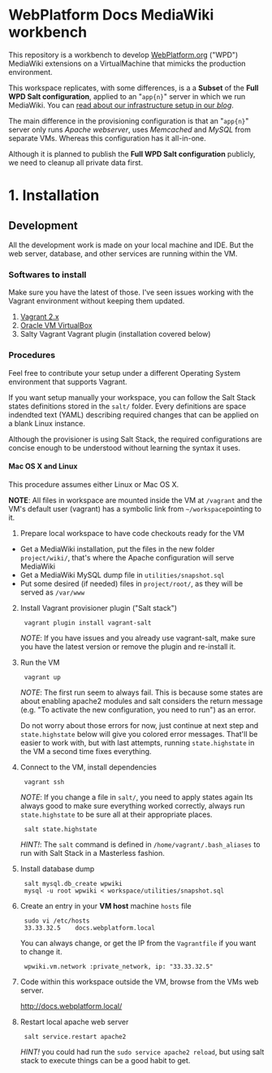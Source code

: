 # WebPlatform Docs MediaWiki workbench

This repository is a workbench to develop [WebPlatform.org](http://webplatform.org)
("WPD") MediaWiki extensions on a VirtualMachine that mimicks the production
environment.

This workspace replicates, with some differences, is a a **Subset** of the **Full WPD Salt configuration**, applied to an "`app{n}`" server in which we run MediaWiki.
You can [read about our infrastructure setup in our *blog*](http://blog.webplatform.org/2012/10/building-web-platforms-infrastructure/).

The main difference in the provisioning configuration is that an "`app{n}`" server
only runs *Apache webserver*, uses *Memcached* and *MySQL* from separate VMs. Whereas
this configuration has it all-in-one.

Although it is planned to publish the **Full WPD Salt configuration** publicly, we
need to cleanup all private data first.


# 1. Installation

## Development

All the development work is made on your local machine and IDE. But the
web server, database, and other services are running within the VM.


### Softwares to install

Make sure you have the latest of those. I've seen issues working with the
Vagrant environment without keeping them updated.

1. [Vagrant 2.x](http://www.vagrantup.com/)
2. [Oracle VM VirtualBox](https://www.virtualbox.org/)
3. Salty Vagrant Vagrant plugin (installation covered below)


### Procedures

Feel free to contribute your setup under a different Operating System
environment that supports Vagrant.

If you want setup manually your workspace, you can follow the Salt Stack
states definitions stored in the `salt/` folder. Every definitions are space
indendted text (YAML) describing required changes that can be applied on a
blank Linux instance.

Although the provisioner is using Salt Stack, the required configurations are
concise enough to be understood without learning the syntax it uses.


#### Mac OS X and Linux

This procedure assumes either Linux or Mac OS X.

**NOTE**: All files in workspace are mounted inside the VM at `/vagrant` and
the VM's default user (vagrant) has a symbolic link from
`~/workspace`pointing to it.

1. Prepare local workspace to have code checkouts ready for the VM
  - Get a MediaWiki installation, put the files in the new folder `project/wiki/`, that's where the Apache configuration will serve MediaWiki
  - Get a MediaWiki MySQL dump file in `utilities/snapshot.sql`
  - Put some desired (if needed) files in `project/root/`, as they will be served as `/var/www`

2. Install Vagrant provisioner plugin ("Salt stack")

        vagrant plugin install vagrant-salt

    *NOTE*: If you have issues and you already use vagrant-salt, make sure you have the latest version or remove the plugin and re-install it.

3. Run the VM

        vagrant up

    *NOTE*: The first run seem to always fail. This is because some states are about enabling apache2 modules and salt considers the return message (e.g. "To activate the new configuration, you need to run") as an error.

    Do not worry about those errors for now, just continue at next step and `state.highstate` below will give you colored error messages. That'll be easier to work with, but with last attempts, running `state.highstate` in the VM a second time fixes everything.

4. Connect to the VM, install dependencies

        vagrant ssh

    *NOTE*: If you change a file in `salt/`, you need to apply states again
    Its always good to make sure everything worked correctly, always run `state.highstate`
    to be sure all at their appropriate places.

        salt state.highstate

    *HINT!*: The `salt` command is defined in `/home/vagrant/.bash_aliases` to run
    with Salt Stack in a Masterless fashion.

5. Install database dump

        salt mysql.db_create wpwiki
        mysql -u root wpwiki < workspace/utilities/snapshot.sql

6. Create an entry in your **VM host** machine `hosts` file

        sudo vi /etc/hosts
        33.33.32.5    docs.webplatform.local

    You can always change, or get the IP from the `Vagrantfile` if you want to change it.

        wpwiki.vm.network :private_network, ip: "33.33.32.5"

7. Code within this workspace outside the VM, browse from the VMs web server.

    http://docs.webplatform.local/

8. Restart local apache web server

        salt service.restart apache2

    *HINT!* you could had run the `sudo service apache2 reload`, but using salt stack to execute things can be a good habit to get.
